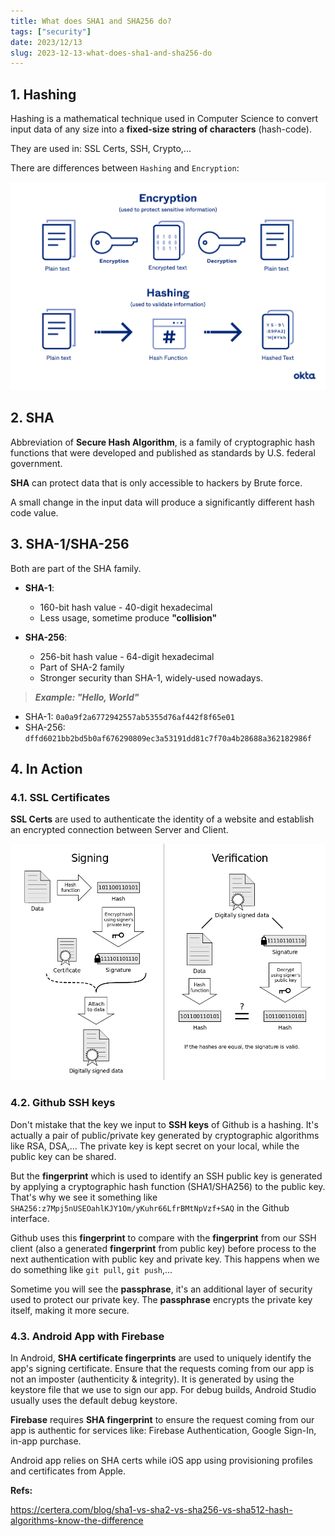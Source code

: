 ```yaml
---
title: What does SHA1 and SHA256 do?
tags: ["security"]
date: 2023/12/13
slug: 2023-12-13-what-does-sha1-and-sha256-do
---
```


## 1. Hashing

Hashing is a mathematical technique used in Computer Science to convert input data of any size into a **fixed-size string of characters** (hash-code).

They are used in: SSL Certs, SSH, Crypto,...

There are differences between `Hashing` and `Encryption`:

![Hashing vs Encryption](https://raw.githubusercontent.com/southxzx/handbook-gatsby/main/_posts/everyday/_meta/hashing-vs-encryption.png)

## 2. SHA

Abbreviation of **Secure Hash Algorithm**, is a family of cryptographic hash functions that were developed and published as standards by U.S. federal government.

**SHA** can protect data that is only accessible to hackers by Brute force.

A small change in the input data will produce a significantly different hash code value.

## 3. SHA-1/SHA-256

Both are part of the SHA family.

- **SHA-1**:
  - 160-bit hash value - 40-digit hexadecimal
  - Less usage, sometime produce **"collision"**

- **SHA-256**:
  - 256-bit hash value - 64-digit hexadecimal
  - Part of SHA-2 family
  - Stronger security than SHA-1, widely-used nowadays.

> ***Example: "Hello, World"***

+ SHA-1: `0a0a9f2a6772942557ab5355d76af442f8f65e01`
+ SHA-256: `dffd6021bb2bd5b0af676290809ec3a53191dd81c7f70a4b28688a362182986f`

## 4. In Action

### 4.1. SSL Certificates

**SSL Certs** are used to authenticate the identity of a website and establish an encrypted connection between Server and Client.

![SHA in SSL Certs](https://raw.githubusercontent.com/southxzx/handbook-gatsby/main/_posts/everyday/_meta/hashing-encryption.png)

### 4.2. Github SSH keys

Don't mistake that the key we input to **SSH keys** of Github is a hashing. It's actually a pair of public/private key generated by cryptographic algorithms like RSA, DSA,... The private key is kept secret on your local, while the public key can be shared.

But the **fingerprint** which is used to identify an SSH public key is generated by applying a cryptographic hash function (SHA1/SHA256) to the public key. That's why we see it something like `SHA256:z7Mpj5nUSEOahlKJY1Om/yKuhr66LfrBMtNpVzf+SAQ` in the Github interface. 

Github uses this **fingerprint** to compare with the **fingerprint** from our SSH client (also a generated **fingerprint** from public key) before process to the next authentication with public key and private key. This happens when we do something like `git pull`, `git push`,...

Sometime you will see the **passphrase**, it's an additional layer of security used to protect our private key. The **passphrase** encrypts the private key itself, making it more secure.

### 4.3. Android App with Firebase

In Android, **SHA certificate fingerprints** are used to uniquely identify the app's signing certificate. Ensure that the requests coming from our app is not an imposter (authenticity & integrity). It is generated by using the keystore file that we use to sign our app. For debug builds, Android Studio usually uses the default debug keystore.

**Firebase** requires **SHA fingerprint** to ensure the request coming from our app is authentic for services like: Firebase Authentication, Google Sign-In, in-app purchase.

Android app relies on SHA certs while iOS app using provisioning profiles and certificates from Apple.


**Refs:**

https://certera.com/blog/sha1-vs-sha2-vs-sha256-vs-sha512-hash-algorithms-know-the-difference


